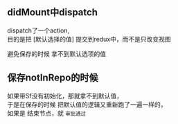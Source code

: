 
## didMount中dispatch
dispatch了一个action,  
目的是把 [默认选择的值] 提交到redux中，而不是只改变视图  

避免保存的时候 拿不到默认选项的值

## 保存notInRepo的时候
如果带Sf没有初始化，那就拿不到默认值，  
于是在保存的时候 把默认值的逻辑又重新跑了一遍一样的，  
如果是 结束节点，就 `审批通过`